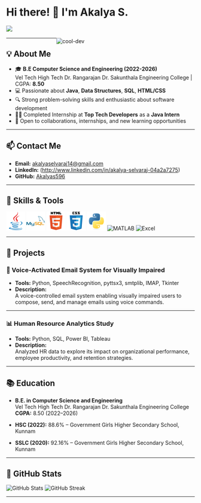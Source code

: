 # Hi there! 👋 I'm Akalya S.

<p align="left">
  <img src="https://readme-typing-svg.demolab.com?font=Fira+Code&weight=700&size=24&duration=3000&pause=800&color=89DDFF&vCenter=true&width=500&lines=Aspiring+Software+Developer;Java+%7C+SQL+%7C+Data+Structures; alt="Typing SVG" />
</p>

<img align="right" src="https://camo.githubusercontent.com/1effdbbd80ddf745de7ea9e4ba346cc9c8d193f6c5f661ee7a8b145d4c8aaa88/68747470733a2f2f6d69726f2e6d656469756d2e636f6d2f76322f726573697a653a6669743a313430302f302a7942764135436e455833536434616f642e676966" alt="cool-dev" width="370"/>

---

## 💡 About Me

- 🎓 **B.E Computer Science and Engineering (2022-2026)**  
  Vel Tech High Tech Dr. Rangarajan Dr. Sakunthala Engineering College | CGPA: **8.50**
- 💻 Passionate about **Java**, **Data Structures**, **SQL**, **HTML/CSS**
- 🔍 Strong problem-solving skills and enthusiastic about software development
- 🧑‍💻 Completed Internship at **Top Tech Developers** as a **Java Intern**
- 🤝 Open to collaborations, internships, and new learning opportunities

---

## 📫 Contact Me

- **Email:** akalyaselvaraj14@gmail.com  
- **LinkedIn:** (http://www.linkedin.com/in/akalya-selvaraj-04a2a7275)  
- **GitHub:** [Akalyas596](https://github.com/Akalyas596)

---

## 🔧 Skills & Tools

<p align="left">
  <img src="https://raw.githubusercontent.com/devicons/devicon/master/icons/java/java-original.svg" alt="Java" width="50" height="50"/>
  <img src="https://raw.githubusercontent.com/devicons/devicon/master/icons/mysql/mysql-original-wordmark.svg" alt="MySQL" width="50" height="50"/>
  <img src="https://raw.githubusercontent.com/devicons/devicon/master/icons/html5/html5-original-wordmark.svg" alt="HTML5" width="50" height="50"/>
  <img src="https://raw.githubusercontent.com/devicons/devicon/master/icons/css3/css3-original-wordmark.svg" alt="CSS3" width="50" height="50"/>
  <img src="https://raw.githubusercontent.com/devicons/devicon/master/icons/python/python-original.svg" alt="Python" width="50" height="50"/>
  <img src="https://upload.wikimedia.org/wikipedia/commons/2/21/Matlab_Logo.png" alt="MATLAB" width="50" height="50"/>
  <img src="https://img.icons8.com/color/48/000000/microsoft-excel-2019--v1.png" alt="Excel" width="50" height="50"/>
</p>

---

## 🚀 Projects

### 📧 Voice-Activated Email System for Visually Impaired

- **Tools:** Python, SpeechRecognition, pyttsx3, smtplib, IMAP, Tkinter  
- **Description:**  
  A voice-controlled email system enabling visually impaired users to compose, send, and manage emails using voice commands.

---

### 📊 Human Resource Analytics Study

- **Tools:** Python, SQL, Power BI, Tableau  
- **Description:**  
  Analyzed HR data to explore its impact on organizational performance, employee productivity, and retention strategies.

---

## 📚 Education

- **B.E. in Computer Science and Engineering**  
  Vel Tech High Tech Dr. Rangarajan Dr. Sakunthala Engineering College  
  **CGPA:** 8.50 (2022–2026)

- **HSC (2022):** 88.6% – Government Girls Higher Secondary School, Kunnam  
- **SSLC (2020):** 92.16% – Government Girls Higher Secondary School, Kunnam

---

## 🌟 GitHub Stats

<p align="left">
  <img src="https://github-readme-stats.vercel.app/api?username=Akalyas596&show_icons=true&theme=tokyonight&hide_border=true&border_radius=20" width="45%" alt="GitHub Stats" />
  <img src="https://github-readme-streak-stats.herokuapp.com/?user=Akalyas596&theme=tokyonight&hide_border=true&border_radius=20" width="46%" alt="GitHub Streak" />
</p>

---
